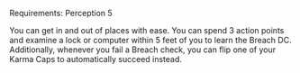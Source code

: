 
Requirements: Perception 5

You can get in and out of places with ease. You can spend 3 action points and examine a lock or computer within 5 feet of you to learn the Breach DC. Additionally, whenever you fail a Breach check, you can flip one of your Karma Caps to automatically succeed instead.